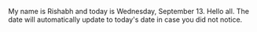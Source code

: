 My name is Rishabh and today is Wednesday, September 13. Hello all. The date will automatically update to today's date in case you did not notice.
